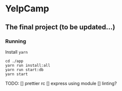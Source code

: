 # YelpCamp

## The final project (to be updated...)

### Running

Install `yarn`

```
cd ./app
yarn run install:all
yarn run start:db
yarn start
```

TODO:
[] prettier rc
[] express using module
[] linting?